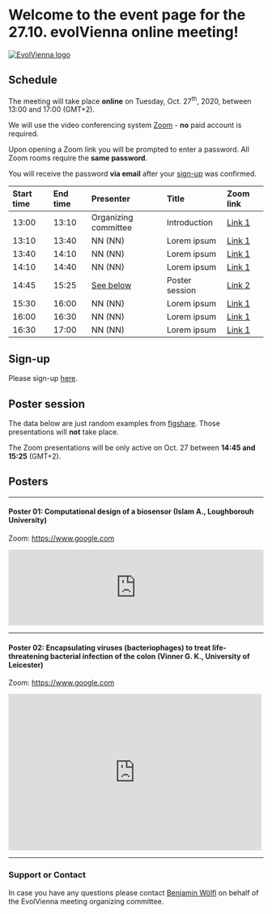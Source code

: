 # Welcome to the event page for the 27.10. evolVienna online meeting!

[![EvolVienna logo](https://www.evolvienna.at/mediatypes/srcsetvar_medium/evolvienna.jpg)](https://www.evolvienna.at/)

## Schedule

The meeting will take place __online__ on Tuesday, Oct. 27<sup>th</sup>, 2020, between 13:00 and 17:00 (GMT+2).

We will use the video conferencing system [Zoom](https://zoom.us/) - __no__ paid account is required.

Upon opening a Zoom link you will be prompted to enter a password. All Zoom rooms require the __same password__.

You will receive the password __via email__ after your [sign-up](#sign-up) was confirmed.

Start time | End time | Presenter               | Title                          | Zoom link
:----------|:---------|:------------------------|:-------------------------------|:---------
13:00      | 13:10    | Organizing committee    | Introduction                   | [Link 1](https://google.com)
13:10      | 13:40    | NN (NN)                 | Lorem ipsum                    | [Link 1](https://google.com)
13:40      | 14:10    | NN (NN)                 | Lorem ipsum                    | [Link 1](https://google.com)
14:10      | 14:40    | NN (NN)                 | Lorem ipsum                    | [Link 1](https://google.com)
14:45      | 15:25    | [See below](#poster-session) | Poster session            | [Link 2](https://google.com)
15:30      | 16:00    | NN (NN)                 | Lorem ipsum                    | [Link 1](https://google.com)
16:00      | 16:30    | NN (NN)                 | Lorem ipsum                    | [Link 1](https://google.com)
16:30      | 17:00    | NN (NN)                 | Lorem ipsum                    | [Link 1](https://google.com)

## Sign-up

Please sign-up [here](https://forms.gle/w8KMicDXHmz3paDf9).

## Poster session

The data below are just random examples from [figshare](https://figshare.com). Those presentations will __not__ take place.

The Zoom presentations will be only active on Oct. 27 between __14:45 and 15:25__ (GMT+2).

## Posters

---

#### Poster 01: Computational design of a biosensor (Islam A., Loughborouh University)
Zoom: https://www.google.com

<iframe src="https://widgets.figshare.com/articles/9757571/embed?show_title=1" width="100%" allowfullscreen="true" frameborder="0"></iframe>

---

#### Poster 02: Encapsulating viruses (bacteriophages) to treat life-threatening bacterial infection of the colon (Vinner G. K., University of Leicester)
Zoom: https://www.google.com

<iframe src="https://widgets.figshare.com/articles/9245615/embed?show_title=1" width="500" height="309" allowfullscreen="true" frameborder="0"></iframe>

---

### Support or Contact

In case you have any questions please contact [Benjamin Wölfl](mailto:email@server.at) on behalf of the EvolVienna meeting organizing committee.
